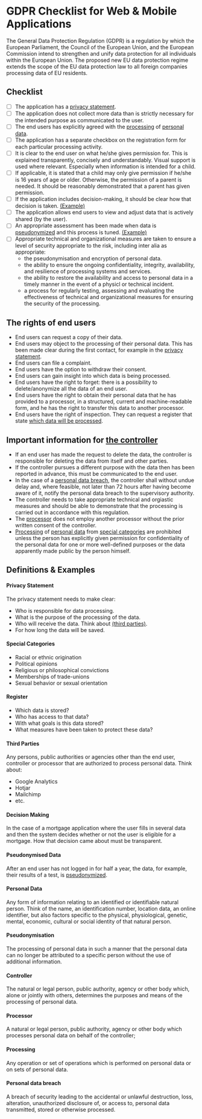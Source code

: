 # GDPR Checklist for Web & Mobile Applications
The General Data Protection Regulation (GDPR) is a regulation by which the European Parliament, the Council of the European Union, and the European Commission intend to strengthen and unify data protection for all individuals within the European Union. The proposed new EU data protection regime extends the scope of the EU data protection law to all foreign companies processing data of EU residents.

## Checklist
- [ ] The application has a [privacy statement](#privacy-statement).
- [ ] The application does not collect more data than is strictly necessary for the intended purpose as communicated to the user.
- [ ] The end users has explicitly agreed with the [processing](#processing) of [personal data](#personal-data).
- [ ] The application has a separate checkbox on the registration form for each particular processing activity.
- [ ] It is clear to the end user on what he/she gives permission for. This is explained transparently, concisely and understandably. Visual support is used where relevant. Especially when information is intended for a child.
- [ ] If applicable, it is stated that a child may only give permission if he/she is 16 years of age or older. Otherwise, the permission of a parent is needed. It should be reasonably demonstrated that a parent has given permission.
- [ ] If the application includes decision-making, it should be clear how that decision is taken. [(Example)](#decision-making)
- [ ] The application allows end users to view and adjust data that is actively shared (by the user).
- [ ] An appropriate assessment has been made when data is [pseudonymized](#pseudonymisation) and this process is tuned. [(Example)](#pseudonymised-data)
- [ ] Appropriate technical and organizational measures are taken to ensure a level of security appropriate to the risk, including inter alia as appropriate:
  * the pseudonymisation and encryption of personal data.
  * the ability to ensure the ongoing confidentiality, integrity, availability, and resilience of processing systems and services.
  * the ability to restore the availability and access to personal data in a timely manner in the event of a physicl or technical incident.
  * a process for regularly testing, assessing and evaluating the effectiveness of technical and organizational measures for ensuring the security of the processing.


## The rights of end users
* End users can request a copy of their data.
* End users may object to the processing of their personal data. This has been made clear during the first contact, for example in the [privacy statement](#privacy-statement).
* End users can file a complaint.
* End users have the option to withdraw their consent.
* End users can gain insight into which data is being processed.
* End users have the right to forget: there is a possibility to delete/anonymize all the data of an end user.
* End users have the right to obtain their personal data that he has provided to a processor, in a structured, current and machine-readable form, and he has the right to transfer this data to another processor.
* End users have the right of inspection. They can request a register that state [which data will be processed](#register).


## Important information for [the controller](#controller)
* If an end user has made the request to delete the data, the controller is responsible for deleting the data from itself and other parties.
* If the controller pursues a different purpose with the data then has been reported in advance, this must be communicated to the end user.
* In the case of a [personal data breach](#personal-data-breach), the controller shall without undue delay and, where feasible, not later than 72 hours after having become aware of it, notify the personal data breach to the supervisory authority.
* The controller needs to take appropriate technical and orgiastic measures and should be able to demonstrate that the processing is carried out in accordance with this regulation.
* The [processor](#processor) does not employ another processor without the prior written consent of the controller.
* [Processing](#processing) of [personal data](#personal-data) from [special categories](#special-categories) are prohibited unless the person has explicitly given permission for confidentiality of the personal data for one or more well-defined purposes or the data apparently made public by the person himself.


## Definitions & Examples
#### Privacy Statement
The privacy statement needs to make clear:
* Who is responsible for data processing.
* What is the purpose of the processing of the data.
* Who will receive the data. Think about [(third parties)](#third-parties).
* For how long the data will be saved.

#### Special Categories
* Racial or ethnic origination
* Political opinions
* Religious or philosophical convictions
* Memberships of trade-unions
* Sexual behavior or sexual orientation

#### Register
* Which data is stored?
* Who has access to that data?
* With what goals is this data stored?
* What measures have been taken to protect these data?

#### Third Parties
Any persons, public authorities or agencies other than the end user, controller or processor that are authorized to process personal data. Think about:
* Google Analytics
* Hotjar
* Mailchimp
* etc.

#### Decision Making
In the case of a mortgage application where the user fills in several data and then the system decides whether or not the user is eligible for a mortgage. How that decision came about must be transparent.

#### Pseudonymised Data
After an end user has not logged in for half a year, the data, for example, their results of a test, is [pseudonymized](#pseudonymisation).

#### Personal Data
Any form of information relating to an identified or identifiable natural person. Think of the name, an identification number, location data, an online identifier, but also factors specific to the physical, physiological, genetic, mental, economic, cultural or social identity of that natural person.

#### Pseudonymisation
The processing of personal data in such a manner that the personal data can no longer be attributed to a specific person without the use of additional information.

#### Controller
The natural or legal person, public authority, agency or other body which, alone or jointly with others, determines the purposes and means of the processing of personal data.

#### Processor
A natural or legal person, public authority, agency or other body which processes personal data on behalf of the controller;

#### Processing
Any operation or set of operations which is performed on personal data or on sets of personal data.

#### Personal data breach
A breach of security leading to the accidental or unlawful destruction, loss, alteration, unauthorized disclosure of, or access to, personal data transmitted, stored or otherwise processed.
